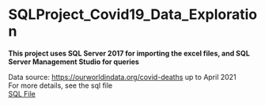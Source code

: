 # SQLProject_Covid19_Data_Exploration
**This project uses SQL Server 2017 for importing the excel files, and SQL Server Management Studio for queries**

Data source: https://ourworldindata.org/covid-deaths up to April 2021<br>
For more details, see the sql file <br>
[SQL File](https://github.com/SandyGCabanes/SQLProject_Covid19_Data_Exploration/blob/main/SQL_Project_SEA_Data%20Exploration.sql)
